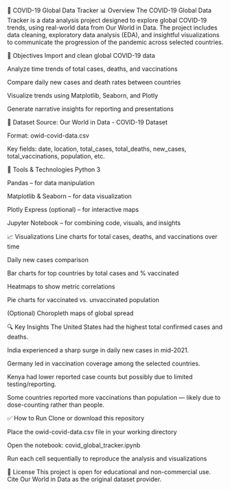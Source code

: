 🦠 COVID-19 Global Data Tracker
📊 Overview
The COVID-19 Global Data Tracker is a data analysis project designed to explore global COVID-19 trends, using real-world data from Our World in Data. The project includes data cleaning, exploratory data analysis (EDA), and insightful visualizations to communicate the progression of the pandemic across selected countries.

🎯 Objectives
Import and clean global COVID-19 data

Analyze time trends of total cases, deaths, and vaccinations

Compare daily new cases and death rates between countries

Visualize trends using Matplotlib, Seaborn, and Plotly

Generate narrative insights for reporting and presentations

📁 Dataset
Source: Our World in Data - COVID-19 Dataset

Format: owid-covid-data.csv

Key fields: date, location, total_cases, total_deaths, new_cases, total_vaccinations, population, etc.

🔧 Tools & Technologies
Python 3

Pandas – for data manipulation

Matplotlib & Seaborn – for data visualization

Plotly Express (optional) – for interactive maps

Jupyter Notebook – for combining code, visuals, and insights

📈 Visualizations
Line charts for total cases, deaths, and vaccinations over time

Daily new cases comparison

Bar charts for top countries by total cases and % vaccinated

Heatmaps to show metric correlations

Pie charts for vaccinated vs. unvaccinated population

(Optional) Choropleth maps of global spread

🔍 Key Insights
The United States had the highest total confirmed cases and deaths.

India experienced a sharp surge in daily new cases in mid-2021.

Germany led in vaccination coverage among the selected countries.

Kenya had lower reported case counts but possibly due to limited testing/reporting.

Some countries reported more vaccinations than population — likely due to dose-counting rather than people.

✅ How to Run
Clone or download this repository

Place the owid-covid-data.csv file in your working directory

Open the notebook: covid_global_tracker.ipynb

Run each cell sequentially to reproduce the analysis and visualizations

📜 License
This project is open for educational and non-commercial use. Cite Our World in Data as the original dataset provider.











